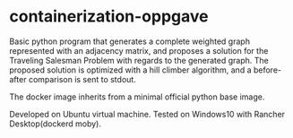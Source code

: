 # containerization-oppgave

Basic python program that generates a complete weighted graph represented with an adjacency matrix, and proposes a solution for the Traveling Salesman Problem with regards to the generated graph. The proposed solution is optimized with a hill climber algorithm, and a before-after comparison is sent to stdout.

The docker image inherits from a minimal official python base image.

Developed on Ubuntu virtual machine.
Tested on Windows10 with Rancher Desktop(dockerd moby).
